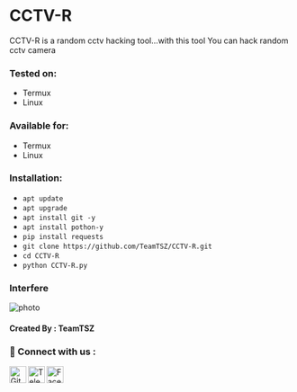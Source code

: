 # CCTV-R
CCTV-R is a random cctv hacking tool...with this tool You can hack random cctv camera

### Tested on:
+ Termux
+ Linux
### Available for:
+ Termux
+ Linux

### Installation:
+ ```apt update```
+ ```apt upgrade```
+ ```apt install git -y```
+ ```apt install pothon-y```
+ ```pip install requests```
+ ```git clone https://github.com/TeamTSZ/CCTV-R.git```
+ ```cd CCTV-R```
+ ```python CCTV-R.py```

### Interfere
![photo](https://raw.githubusercontent.com/TeamTSZ/File_Box/main/CCTV-R.png)

#### Created By : TeamTSZ

<h3><b>🤖 Connect with us :</b></h3>
<a href="https://github.com/TeamTSZ/"><img align="left" title="Github" alt="Github" width="30px" src="https://raw.githubusercontent.com/TeamTSZ/File_Box/main/Github.png" /></a>
<a href="https://t.me/TSZ196"><img align="left" title="Telegram" alt="Telegram" width="30px" src="https://raw.githubusercontent.com/TeamTSZ/File_Box/main/Telegram.png" /></a>
<a href="https://facebook.com/groups/763643838521570/"><img align="left" title="Facebook" alt="Facebook" width="30px" src="https://raw.githubusercontent.com/TeamTSZ/File_Box/main/fb.png" /></a>

